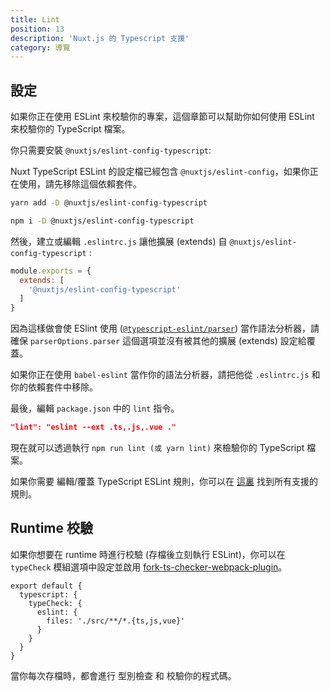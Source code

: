 ```yaml
---
title: Lint
position: 13
description: 'Nuxt.js 的 Typescript 支援'
category: 導覽
---
```


## 設定

如果你正在使用 ESLint 來校驗你的專案，這個章節可以幫助你如何使用 ESLint 來校驗你的 TypeScript 檔案。

你只需要安裝 `@nuxtjs/eslint-config-typescript`:

<alert type="info">

Nuxt TypeScript ESLint 的設定檔已經包含 `@nuxtjs/eslint-config`，如果你正在使用，請先移除這個依賴套件。

</alert>

<code-group>
<code-block label="Yarn" active>

```sh
yarn add -D @nuxtjs/eslint-config-typescript
```

</code-block>
<code-block label="NPM">

```sh
npm i -D @nuxtjs/eslint-config-typescript
```

</code-block>
</code-group>

然後，建立或編輯 `.eslintrc.js` 讓他擴展 (extends) 自 `@nuxtjs/eslint-config-typescript` :
```js
module.exports = {
  extends: [
    '@nuxtjs/eslint-config-typescript'
  ]
}
```
<alert type="warning">
 
因為這樣做會使 ESlint 使用 ([`@typescript-eslint/parser`](https://github.com/typescript-eslint/typescript-eslint/tree/master/packages/parser)) 當作語法分析器，請確保 `parserOptions.parser` 這個選項並沒有被其他的擴展 (extends) 設定給覆蓋。

如果你正在使用 `babel-eslint` 當作你的語法分析器，請把他從 `.eslintrc.js` 和你的依賴套件中移除。

</alert>

最後，編輯 `package.json` 中的 `lint` 指令。

```json
"lint": "eslint --ext .ts,.js,.vue ."
```

</div>

現在就可以透過執行 `npm run lint (或 yarn lint)` 來檢驗你的 TypeScript 檔案。

<alert type="info">

如果你需要 編輯/覆蓋 TypeScript ESLint 規則，你可以在 [這裏](https://github.com/typescript-eslint/typescript-eslint/tree/master/packages/eslint-plugin#supported-rules) 找到所有支援的規則。

</alert>

## Runtime 校驗

如果你想要在 runtime 時進行校驗 (存檔後立刻執行 ESLint)，你可以在 `typeCheck` 模組選項中設定並啟用 [fork-ts-checker-webpack-plugin](https://github.com/TypeStrong/fork-ts-checker-webpack-plugin)。

```ts{}[nuxt.config.js]
export default {
  typescript: {
    typeCheck: {
      eslint: {
        files: './src/**/*.{ts,js,vue}'
      }
    }
  }
}
```

當你每次存檔時，都會進行 型別檢查 和 校驗你的程式碼。
